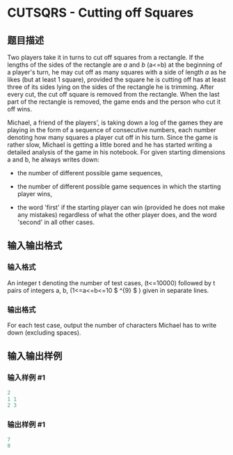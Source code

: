 # CUTSQRS - Cutting off Squares

## 题目描述

 Two players take it in turns to cut off squares from a rectangle. If the lengths of the sides of the rectangle are _a_ and _b_ (a<=b) at the beginning of a player's turn, he may cut off as many squares with a side of length _a_ as he likes (but at least 1 square), provided the square he is cutting off has at least three of its sides lying on the sides of the rectangle he is trimming. After every cut, the cut off square is removed from the rectangle. When the last part of the rectangle is removed, the game ends and the person who cut it off wins.

Michael, a friend of the players', is taking down a log of the games they are playing in the form of a sequence of consecutive numbers, each number denoting how many squares a player cut off in his turn. Since the game is rather slow, Michael is getting a little bored and he has started writing a detailed analysis of the game in his notebook. For given starting dimensions a and b, he always writes down:

- the number of different possible game sequences,

- the number of different possible game sequences in which the starting player wins,

- the word 'first' if the starting player can win (provided he does not make any mistakes) regardless of what the other player does, and the word 'second' in all other cases.

## 输入输出格式

### 输入格式

 An integer t denoting the number of test cases, (t<=10000) followed by t pairs of integers a, b, (1<=a<=b<=10 $ ^{9} $ ) given in separate lines.

### 输出格式

 For each test case, output the number of characters Michael has to write down (excluding spaces).

## 输入输出样例

### 输入样例 #1

```cpp
2
1 1
2 3
```


### 输出样例 #1

```cpp
7
8
```


